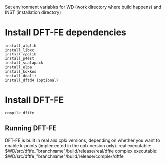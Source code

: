 Set environment variables for WD (work directory where build happens)
and INST (installation directory) 
# Install DFT-FE dependencies
    install_alglib
    install_libxc
    install_spglib
    install_p4est
    install_scalapack
    install_elpa
    install_kokkos
    install_dealii
    install_dftd4 (optional)

# Install DFT-FE
    compile_dftfe

## Running DFT-FE

DFT-FE is built in real and cplx versions, depending on whether you
want to enable k-points (implemented in the cplx version only).
real executable: $WD/src/dftfe\_"branchname"/build/release/real/dftfe
complex executable: $WD/src/dftfe\_"branchname"/build/release/complex/dftfe

